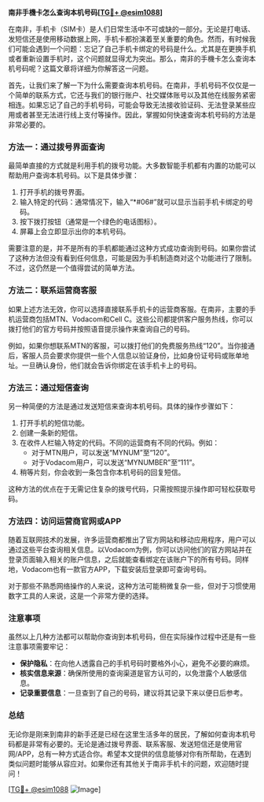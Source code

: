 **南非手機卡怎么查询本机号码[[TG💪+ @esim1088](https://t.me/s/esim1088)]**

在南非，手机卡（SIM卡）是人们日常生活中不可或缺的一部分。无论是打电话、发短信还是使用移动数据上网，手机卡都扮演着至关重要的角色。然而，有时候我们可能会遇到一个问题：忘记了自己手机卡绑定的号码是什么。尤其是在更换手机或者重新设置手机时，这个问题就显得尤为突出。那么，南非的手機卡怎么查询本机号码呢？这篇文章将详细为你解答这一问题。

首先，让我们来了解一下为什么需要查询本机号码。在南非，手机号码不仅仅是一个简单的联系方式，它还与我们的银行账户、社交媒体账号以及其他在线服务紧密相连。如果忘记了自己的手机号码，可能会导致无法接收验证码、无法登录某些应用或者甚至无法进行线上支付等操作。因此，掌握如何快速查询本机号码的方法是非常必要的。

### 方法一：通过拨号界面查询

最简单直接的方式就是利用手机的拨号功能。大多数智能手机都有内置的功能可以帮助用户查询本机号码。以下是具体步骤：

1. 打开手机的拨号界面。
2. 输入特定的代码：通常情况下，输入“*#06#”就可以显示当前手机卡绑定的号码。
3. 按下拨打按钮（通常是一个绿色的电话图标）。
4. 屏幕上会立即显示出你的本机号码。

需要注意的是，并不是所有的手机都能通过这种方式成功查询到号码。如果你尝试了这种方法但没有看到任何信息，可能是因为手机制造商对这个功能进行了限制。不过，这仍然是一个值得尝试的简单方法。

### 方法二：联系运营商客服

如果上述方法无效，你可以选择直接联系手机卡的运营商客服。在南非，主要的手机运营商包括MTN、Vodacom和Cell C。这些公司都提供客户服务热线，你可以拨打他们的官方号码并按照语音提示操作来查询自己的号码。

例如，如果你想联系MTN的客服，可以拨打他们的免费服务热线“120”。当你接通后，客服人员会要求你提供一些个人信息以验证身份，比如身份证号码或账单地址。一旦确认身份，他们就会告诉你绑定在该手机卡上的号码。

### 方法三：通过短信查询

另一种简便的方法是通过发送短信来查询本机号码。具体的操作步骤如下：

1. 打开手机的短信功能。
2. 创建一条新的短信。
3. 在收件人栏输入特定的代码。不同的运营商有不同的代码。例如：
   - 对于MTN用户，可以发送“MYNUM”至“120”。
   - 对于Vodacom用户，可以发送“MYNUMBER”至“111”。
4. 稍等片刻，你会收到一条包含你本机号码的回复短信。

这种方法的优点在于无需记住复杂的拨号代码，只需按照提示操作即可轻松获取号码。

### 方法四：访问运营商官网或APP

随着互联网技术的发展，许多运营商都推出了官方网站和移动应用程序，用户可以通过这些平台查询相关信息。以Vodacom为例，你可以访问他们的官方网站并在登录页面输入相关的账户信息，之后就能查看绑定在该账户下的所有号码。同样地，Vodacom也有一款官方APP，下载安装后登录即可查询号码。

对于那些不熟悉网络操作的人来说，这种方法可能稍微复杂一些，但对于习惯使用数字工具的人来说，这是一个非常方便的选择。

### 注意事项

虽然以上几种方法都可以帮助你查询到本机号码，但在实际操作过程中还是有一些注意事项需要牢记：

- **保护隐私**：在向他人透露自己的手机号码时要格外小心，避免不必要的麻烦。
- **核实信息来源**：确保所使用的查询渠道是官方认可的，以免泄露个人敏感信息。
- **记录重要信息**：一旦查到了自己的号码，建议将其记录下来以便日后参考。

### 总结

无论你是刚来到南非的新手还是已经在这里生活多年的居民，了解如何查询本机号码都是非常有必要的。无论是通过拨号界面、联系客服、发送短信还是使用官网/APP，总有一种方式适合你。希望本文提供的信息能够对你有所帮助，在遇到类似问题时能够从容应对。如果你还有其他关于南非手机卡的问题，欢迎随时提问！

[[TG💪+ @esim1088](https://t.me/s/esim1088) ![Image](https://i.postimg.cc/4NQfJmqS/Snipaste-2025-05-13-00-14-12.png)]